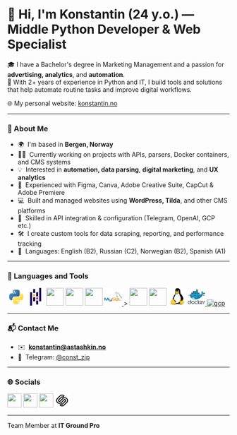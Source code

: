 # 👋 Hi, I'm Konstantin (24 y.o.) — Middle Python Developer & Web Specialist

🎓 I have a Bachelor's degree in Marketing Management and a passion for **advertising, analytics**, and **automation**.  
💼 With 2+ years of experience in Python and IT, I build tools and solutions that help automate routine tasks and improve digital workflows.

🌐 My personal website: [konstantin.no](https://konstantin.no)

---

### 🚀 About Me

* 🌍  I'm based in **Bergen, Norway**
* 👨‍💻  Currently working on projects with APIs, parsers, Docker containers, and CMS systems  
* 💡  Interested in **automation, data parsing**, **digital marketing**, and **UX analytics**
* 🎨  Experienced with Figma, Canva, Adobe Creative Suite, CapCut & Adobe Premiere  
* 💻  Built and managed websites using **WordPress, Tilda**, and other CMS platforms  
* 🧩  Skilled in API integration & configuration (Telegram, OpenAI, GCP etc.)
* 🛠️  I create custom tools for data scraping, reporting, and performance tracking  
* 💬  Languages: English (B2), Russian (C2), Norwegian (B2), Spanish (A1)

---

### 🧰 Languages and Tools
<p align="left">
  <a href="https://www.python.org" target="_blank"><img src="https://raw.githubusercontent.com/devicons/devicon/master/icons/python/python-original.svg" width="40" height="40" /></a>
  <a href="https://pandas.pydata.org/" target="_blank"><img src="https://raw.githubusercontent.com/devicons/devicon/2ae2a900d2f041da66e950e4d48052658d850630/icons/pandas/pandas-original.svg" width="40" height="40" /></a>
  <a href="https://scikit-learn.org/" target="_blank"><img src="https://upload.wikimedia.org/wikipedia/commons/0/05/Scikit_learn_logo_small.svg" width="40" height="40" /></a>
  <a href="https://www.selenium.dev" target="_blank"><img src="https://raw.githubusercontent.com/detain/svg-logos/780f25886640cef088af994181646db2f6b1a3f8/svg/selenium-logo.svg" width="40" height="40" /></a>
  <a href="https://www.sqlite.org/" target="_blank"><img src="https://www.vectorlogo.zone/logos/sqlite/sqlite-icon.svg" width="40" height="40" /></a>
  <a href="https://www.mysql.com/" target="_blank" rel="noreferrer"> <img src="https://raw.githubusercontent.com/devicons/devicon/master/icons/mysql/mysql-original-wordmark.svg" alt="mysql" width="40" height="40"/> </a>>
  <a href="https://git-scm.com/" target="_blank"><img src="https://www.vectorlogo.zone/logos/git-scm/git-scm-icon.svg" width="40" height="40" /></a>
  <a href="https://www.figma.com/" target="_blank"><img src="https://www.vectorlogo.zone/logos/figma/figma-icon.svg" width="40" height="40" /></a>
  <a href="https://www.linux.org/" target="_blank"><img src="https://raw.githubusercontent.com/devicons/devicon/master/icons/linux/linux-original.svg" width="40" height="40" /></a>
  <a href="https://www.docker.com/" target="_blank" rel="noreferrer"> <img src="https://raw.githubusercontent.com/devicons/devicon/master/icons/docker/docker-original-wordmark.svg" alt="docker" width="40" height="40"/> </a>
  <a href="https://cloud.google.com" target="_blank" rel="noreferrer"> <img src="https://www.vectorlogo.zone/logos/google_cloud/google_cloud-icon.svg" alt="gcp" width="40" height="40"/> </a>
</p>

---

### 📬 Contact Me
* ✉️  **[konstantin@astashkin.no](mailto:konstantin@astashkin.no)**
* 💬  Telegram: [@const_zip](https://t.me/const_zip)

---

### 🌐 Socials  
<p align="left">
  <a href="https://www.github.com/Konstantin2606" target="_blank"><img src="https://raw.githubusercontent.com/danielcranney/readme-generator/main/public/icons/socials/github.svg" width="32" height="32" /></a>
  <a href="http://www.instagram.com/constantine_rolls" target="_blank"><img src="https://raw.githubusercontent.com/danielcranney/readme-generator/main/public/icons/socials/instagram.svg" width="32" height="32" /></a>
  <a href="https://www.linkedin.com/in/constantine2606" target="_blank"><img src="https://raw.githubusercontent.com/danielcranney/readme-generator/main/public/icons/socials/linkedin.svg" width="32" height="32" /></a>
  <a href="https://stepik.org/users/76486229" target="_blank"><img src="https://github.com/Konstantin2606/Konstantin2606/raw/main/stepik.svg" width="32" height="32" /></a>
</p>

---

 Team Member at **IT Ground Pro**
